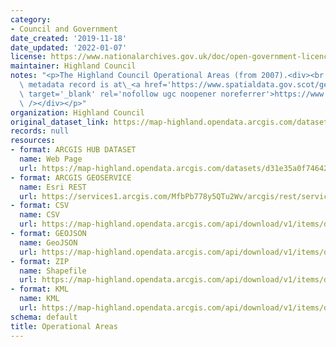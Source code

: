 ```yaml
---
category:
- Council and Government
date_created: '2019-11-18'
date_updated: '2022-01-07'
license: https://www.nationalarchives.gov.uk/doc/open-government-licence/version/3/
maintainer: Highland Council
notes: "<p>The Highland Council Operational Areas (from 2007).<div><br /></div><div>Gemini\
  \ metadata record is at\_<a href='https://www.spatialdata.gov.scot/geonetwork/srv/eng/catalog.search#/metadata/6c4edd1f-8542-46c6-a0fa-3ae678249107'\
  \ target='_blank' rel='nofollow ugc noopener noreferrer'>https://www.spatialdata.gov.scot/geonetwork/srv/eng/catalog.search#/metadata/6c4edd1f-8542-46c6-a0fa-3ae678249107</a><br\
  \ /></div></p>"
organization: Highland Council
original_dataset_link: https://map-highland.opendata.arcgis.com/datasets/d31e35a0f7464253aedb3f5557e8e4f2_0
records: null
resources:
- format: ARCGIS HUB DATASET
  name: Web Page
  url: https://map-highland.opendata.arcgis.com/datasets/d31e35a0f7464253aedb3f5557e8e4f2_0
- format: ARCGIS GEOSERVICE
  name: Esri REST
  url: https://services1.arcgis.com/MfbPb778y5QTu2Wv/arcgis/rest/services/OperationalAreas/FeatureServer/0
- format: CSV
  name: CSV
  url: https://map-highland.opendata.arcgis.com/api/download/v1/items/d31e35a0f7464253aedb3f5557e8e4f2/csv?layers=0
- format: GEOJSON
  name: GeoJSON
  url: https://map-highland.opendata.arcgis.com/api/download/v1/items/d31e35a0f7464253aedb3f5557e8e4f2/geojson?layers=0
- format: ZIP
  name: Shapefile
  url: https://map-highland.opendata.arcgis.com/api/download/v1/items/d31e35a0f7464253aedb3f5557e8e4f2/shapefile?layers=0
- format: KML
  name: KML
  url: https://map-highland.opendata.arcgis.com/api/download/v1/items/d31e35a0f7464253aedb3f5557e8e4f2/kml?layers=0
schema: default
title: Operational Areas
---
```

